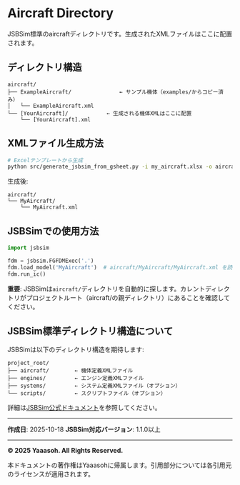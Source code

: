 # Aircraft Directory

JSBSim標準のaircraftディレクトリです。生成されたXMLファイルはここに配置されます。

## ディレクトリ構造

```
aircraft/
├── ExampleAircraft/               ← サンプル機体（examples/からコピー済み）
│   └── ExampleAircraft.xml
└── [YourAircraft]/            ← 生成される機体XMLはここに配置
    └── [YourAircraft].xml
```

## XMLファイル生成方法

```bash
# Excelテンプレートから生成
python src/generate_jsbsim_from_gsheet.py -i my_aircraft.xlsx -o aircraft/MyAircraft/
```

生成後:
```
aircraft/
└── MyAircraft/
    └── MyAircraft.xml
```

## JSBSimでの使用方法

```python
import jsbsim

fdm = jsbsim.FGFDMExec('.')
fdm.load_model('MyAircraft')  # aircraft/MyAircraft/MyAircraft.xml を読み込み
fdm.run_ic()
```

**重要**: JSBSimは`aircraft/`ディレクトリを自動的に探します。カレントディレクトリがプロジェクトルート（aircraft/の親ディレクトリ）にあることを確認してください。

## JSBSim標準ディレクトリ構造について

JSBSimは以下のディレクトリ構造を期待します:

```
project_root/
├── aircraft/        ← 機体定義XMLファイル
├── engines/         ← エンジン定義XMLファイル
├── systems/         ← システム定義XMLファイル（オプション）
└── scripts/         ← スクリプトファイル（オプション）
```

詳細は[JSBSim公式ドキュメント](http://jsbsim.sourceforge.net/)を参照してください。

---

**作成日**: 2025-10-18
**JSBSim対応バージョン**: 1.1.0以上

---

**© 2025 Yaaasoh. All Rights Reserved.**

本ドキュメントの著作権はYaaasohに帰属します。引用部分については各引用元のライセンスが適用されます。
